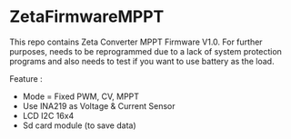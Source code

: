 # ZetaFirmwareMPPT


This repo contains Zeta Converter MPPT Firmware V1.0. For further purposes, needs to be reprogrammed due to a lack of system protection programs and also needs to test if you want to use battery as the load.

Feature :

- Mode = Fixed PWM, CV, MPPT
- Use INA219 as Voltage & Current Sensor
- LCD I2C 16x4
- Sd card module (to save data)
